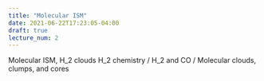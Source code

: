 ```yaml
---
title: "Molecular ISM"
date: 2021-06-22T17:23:05-04:00
draft: true
lecture_num: 2
---
```


Molecular ISM, H_2 clouds H_2 chemistry / H_2 and CO / Molecular clouds, clumps, and cores